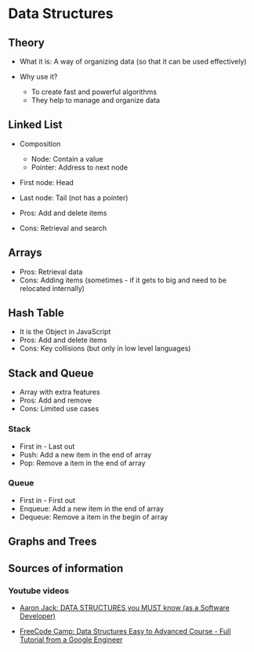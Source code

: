 # Data Structures

## Theory

- What it is: A way of organizing data (so that it can be used effectively)

- Why use it?
  - To create fast and powerful algorithms
  - They help to manage and organize data

## Linked List

- Composition

  - Node: Contain a value
  - Pointer: Address to next node

- First node: Head
- Last node: Tail (not has a pointer)

- Pros: Add and delete items
- Cons: Retrieval and search

## Arrays

- Pros: Retrieval data
- Cons: Adding items (sometimes - if it gets to big and need to be relocated internally)

## Hash Table

- It is the Object in JavaScript
- Pros: Add and delete items
- Cons: Key collisions (but only in low level languages)

## Stack and Queue

- Array with extra features
- Pros: Add and remove
- Cons: Limited use cases

### Stack

- First in - Last out
- Push: Add a new item in the end of array
- Pop: Remove a item in the end of array

### Queue

- First in - First out
- Enqueue: Add a new item in the end of array
- Dequeue: Remove a item in the begin of array

## Graphs and Trees

## Sources of information

### Youtube videos

- [Aaron Jack: DATA STRUCTURES you MUST know (as a Software Developer)](https://www.youtube.com/watch?v=sVxBVvlnJsM)

- [FreeCode Camp: Data Structures Easy to Advanced Course - Full Tutorial from a Google Engineer](https://www.youtube.com/watch?v=RBSGKlAvoiM&t=2s)
